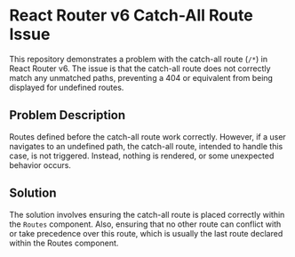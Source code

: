 # React Router v6 Catch-All Route Issue

This repository demonstrates a problem with the catch-all route (`/*`) in React Router v6.  The issue is that the catch-all route does not correctly match any unmatched paths, preventing a 404 or equivalent from being displayed for undefined routes.

## Problem Description

Routes defined before the catch-all route work correctly.  However, if a user navigates to an undefined path, the catch-all route, intended to handle this case, is not triggered.  Instead, nothing is rendered, or some unexpected behavior occurs.

## Solution

The solution involves ensuring the catch-all route is placed correctly within the `Routes` component.  Also, ensuring that no other route can conflict with or take precedence over this route, which is usually the last route declared within the Routes component.